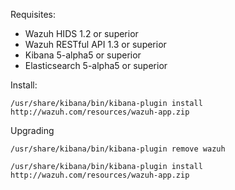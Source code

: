 Requisites:
- Wazuh HIDS 1.2 or superior
- Wazuh RESTful API 1.3 or superior
- Kibana 5-alpha5 or superior
- Elasticsearch 5-alpha5 or superior

Install:

```/usr/share/kibana/bin/kibana-plugin install  http://wazuh.com/resources/wazuh-app.zip ```

Upgrading

```/usr/share/kibana/bin/kibana-plugin remove wazuh ```

```/usr/share/kibana/bin/kibana-plugin install  http://wazuh.com/resources/wazuh-app.zip ```
